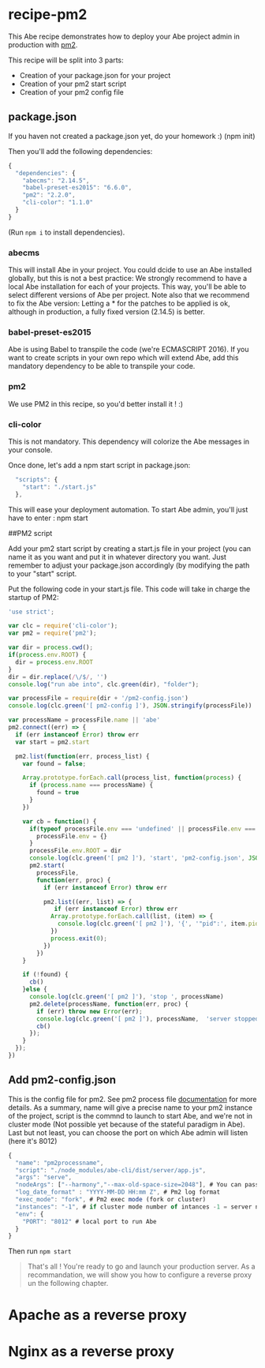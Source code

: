 # recipe-pm2
This Abe recipe demonstrates how to deploy your Abe project admin in production with [pm2](https://github.com/Unitech/pm2).

This recipe will be split into 3 parts:

- Creation of your package.json for your project
- Creation of your pm2 start script
- Creation of your pm2 config file

## package.json

If you haven not created a package.json yet, do your homework :) (npm init)

Then you'll add the following dependencies:

```javascript
{
  "dependencies": {
    "abecms": "2.14.5",
    "babel-preset-es2015": "6.6.0",
    "pm2": "2.2.0",
    "cli-color": "1.1.0"
  }
}
``` 

(Run `npm i` to install dependencies).

### abecms
This will install Abe in your project. You could dcide to use an Abe installed globally, but this is not a best practice: We strongly recommend to have a local Abe installation for each of your projects. This way, you'll be able to select different versions of Abe per project.
Note also that we recommend to fix the Abe version: Letting a * for the patches to be applied is ok, although in production, a fully fixed version (2.14.5) is better.

### babel-preset-es2015
Abe is using Babel to transpile the code (we're ECMASCRIPT 2016). If you want to create scripts in your own repo which will extend Abe, add this mandatory dependency to be able to transpile your code.

### pm2
We use PM2 in this recipe, so you'd better install it ! :)

### cli-color
This is not mandatory. This dependency will colorize the Abe messages in your console.

Once done, let's add a npm start script in package.json:

```javascript
  "scripts": {
    "start": "./start.js"
  },
```
This will ease your deployment automation. To start Abe admin, you'll just have to enter : npm start

##PM2 script

Add your pm2 start script by creating a start.js file in your project (you can name it as you want and put it in whatever directory you want. Just remember to adjust your package.json accordingly (by modifying the path to your "start" script.

Put the following code in your start.js file. This code will take in charge the startup of PM2:

```javascript
'use strict';

var clc = require('cli-color');
var pm2 = require('pm2');

var dir = process.cwd();
if(process.env.ROOT) {
  dir = process.env.ROOT
}
dir = dir.replace(/\/$/, '')
console.log("run abe into", clc.green(dir), "folder");

var processFile = require(dir + '/pm2-config.json')
console.log(clc.green('[ pm2-config ]'), JSON.stringify(processFile))

var processName = processFile.name || 'abe'
pm2.connect((err) => {
  if (err instanceof Error) throw err
  var start = pm2.start

  pm2.list(function(err, process_list) {
    var found = false;

    Array.prototype.forEach.call(process_list, function(process) {
      if (process.name === processName) {
        found = true
      }
    })

    var cb = function() {
      if(typeof processFile.env === 'undefined' || processFile.env === null) {
        processFile.env = {}
      }
      processFile.env.ROOT = dir
      console.log(clc.green('[ pm2 ]'), 'start', 'pm2-config.json', JSON.stringify(processFile))
      pm2.start(
        processFile,
        function(err, proc) {
          if (err instanceof Error) throw err

          pm2.list((err, list) => {
             if (err instanceof Error) throw err
            Array.prototype.forEach.call(list, (item) => {
              console.log(clc.green('[ pm2 ]'), '{', '"pid":', item.pid + ',', '"process":', '"' + item.name + '"', '}')
            })
            process.exit(0);
          })
        })
    }

    if (!found) {
      cb()
    }else {
      console.log(clc.green('[ pm2 ]'), 'stop ', processName)
      pm2.delete(processName, function(err, proc) {
        if (err) throw new Error(err);
        console.log(clc.green('[ pm2 ]'), processName,  'server stopped')
        cb()
      });
    }
  });
})
```

## Add pm2-config.json

This is the config file for pm2. See pm2 process file [documentation](http://pm2.keymetrics.io/docs/usage/application-declaration/) for more details.
As a summary, name will give a precise name to your pm2 instance of the project, script is the commnd to launch to start Abe, and we're not in cluster mode (Not possible yet because of the stateful paradigm in Abe).
Last but not least, you can choose the port on which Abe admin will listen (here it's 8012)

```javascript
{
  "name": "pm2processname",
  "script": "./node_modules/abe-cli/dist/server/app.js",
  "args": "serve",
  "nodeArgs": ["--harmony","--max-old-space-size=2048"], # You can pass node arguments here
  "log_date_format" : "YYYY-MM-DD HH:mm Z", # Pm2 log format
  "exec_mode": "fork", # Pm2 exec mode (fork or cluster)
  "instances": "-1", # if cluster mode number of intances -1 = server number of cpus -1 
  "env": {
    "PORT": "8012" # local port to run Abe
  }
}
```

Then run `npm start`

> That's all ! You're ready to go and launch your production server. As a recommandation, we will show you how to configure a reverse proxy un the following chapter.

# Apache as a reverse proxy

# Nginx as a reverse proxy
